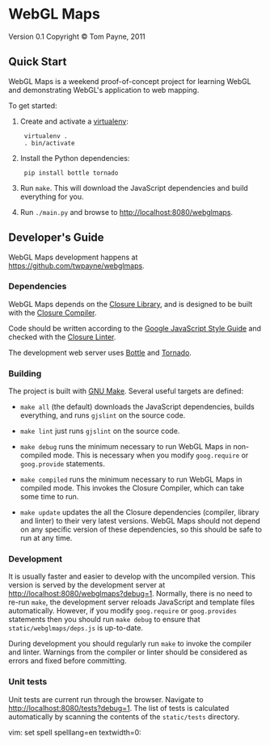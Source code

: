 WebGL Maps
==========

Version 0.1
Copyright &copy; Tom Payne, 2011


Quick Start
-----------

WebGL Maps is a weekend proof-of-concept project for learning WebGL and demonstrating WebGL's application to web mapping.

To get started:

1. Create and activate a [virtualenv](http://pypi.python.org/pypi/virtualenv):

        virtualenv .
        . bin/activate

2. Install the Python dependencies:

        pip install bottle tornado

3. Run `make`.  This will download the JavaScript dependencies and build everything for you.

4. Run `./main.py` and browse to <http://localhost:8080/webglmaps>.


Developer's Guide
-----------------

WebGL Maps development happens at <https://github.com/twpayne/webglmaps>.


### Dependencies

WebGL Maps depends on the [Closure Library](http://code.google.com/closure/library/), and is designed to be built with the [Closure Compiler](http://code.google.com/closure/compiler).

Code should be written according to the [Google JavaScript Style Guide](http://google-styleguide.googlecode.com/svn/trunk/javascriptguide.xml) and checked with the [Closure Linter](http://code.google.com/closure/utilities/).

The development web server uses [Bottle](http://bottlepy.org) and [Tornado](http://www.tornadoweb.org/).

### Building

The project is built with [GNU Make](http://www.gnu.org/software/make/).  Several useful targets are defined:

* `make all` (the default) downloads the JavaScript dependencies, builds everything, and runs `gjslint` on the source code.

* `make lint` just runs `gjslint` on the source code.

* `make debug` runs the minimum necessary to run WebGL Maps in non-compiled mode.  This is necessary when you modify `goog.require` or `goog.provide` statements.

* `make compiled` runs the minimum necessary to run WebGL Maps in compiled mode.  This invokes the Closure Compiler, which can take some time to run.

* `make update` updates the all the Closure dependencies (compiler, library and linter) to their very latest versions.  WebGL Maps should not depend on any specific version of these dependencies, so this should be safe to run at any time.

### Development

It is usually faster and easier to develop with the uncompiled version.  This version is served by the development server at <http://localhost:8080/webglmaps?debug=1>.  Normally, there is no need to re-run `make`, the development server reloads JavaScript and template files automatically.  However, if you modify `goog.require` or `goog.provides` statements then you should run `make debug` to ensure that `static/webglmaps/deps.js` is up-to-date.

During development you should regularly run `make` to invoke the compiler and linter.  Warnings from the compiler or linter should be considered as errors and fixed before committing.

### Unit tests

Unit tests are current run through the browser.  Navigate to <http://localhost:8080/tests?debug=1>.  The list of tests is calculated automatically by scanning the contents of the `static/tests` directory.


vim: set spell spelllang=en textwidth=0:
